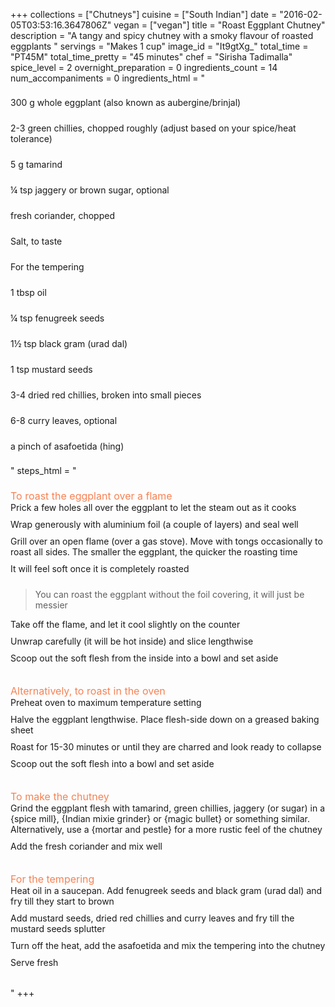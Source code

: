 +++
collections = ["Chutneys"]
cuisine = ["South Indian"]
date = "2016-02-05T03:53:16.3647806Z"
vegan = ["vegan"]
title = "Roast Eggplant Chutney"
description = "A tangy and spicy chutney with a smoky flavour of roasted eggplants "
servings = "Makes 1 cup"
image_id = "It9gtXg_"
total_time = "PT45M"
total_time_pretty = "45 minutes"
chef = "Sirisha Tadimalla"
spice_level = 2
overnight_preparation = 0
ingredients_count = 14
num_accompaniments = 0
ingredients_html = "<ul style='padding-left: 0; list-style: none;'><li itemprop='recipeIngredient' style='margin: 8px 0px;padding: 8px 0px;'>300 g whole eggplant (also known as aubergine/brinjal)</li><li itemprop='recipeIngredient' style='margin: 8px 0px;padding: 8px 0px;'>2-3 green chillies, chopped roughly (adjust based on your spice/heat tolerance)</li><li itemprop='recipeIngredient' style='margin: 8px 0px;padding: 8px 0px;'>5 g tamarind</li><li itemprop='recipeIngredient' style='margin: 8px 0px;padding: 8px 0px;'>¼ tsp jaggery or brown sugar, optional</li><li itemprop='recipeIngredient' style='margin: 8px 0px;padding: 8px 0px;'>fresh coriander, chopped</li><li itemprop='recipeIngredient' style='margin: 8px 0px;padding: 8px 0px;'>Salt, to taste</li><li itemprop='recipeIngredient' style='margin: 8px 0px;padding: 8px 0px;'>For the tempering</li><li itemprop='recipeIngredient' style='margin: 8px 0px;padding: 8px 0px;'>1 tbsp oil</li><li itemprop='recipeIngredient' style='margin: 8px 0px;padding: 8px 0px;'>¼ tsp fenugreek seeds</li><li itemprop='recipeIngredient' style='margin: 8px 0px;padding: 8px 0px;'>1½ tsp black gram (urad dal)</li><li itemprop='recipeIngredient' style='margin: 8px 0px;padding: 8px 0px;'>1 tsp mustard seeds</li><li itemprop='recipeIngredient' style='margin: 8px 0px;padding: 8px 0px;'>3-4 dried red chillies, broken into small pieces</li><li itemprop='recipeIngredient' style='margin: 8px 0px;padding: 8px 0px;'>6-8 curry leaves, optional</li><li itemprop='recipeIngredient' style='margin: 8px 0px;padding: 8px 0px;'>a pinch of asafoetida (hing)</li></ul>"
steps_html = "<ol style='list-style: none inside; padding-left: 0px;'><li style='list-style: none; margin: 8px 0px;padding: 8px 0px;'><span style='font-size: medium; color: #f78153;'>To roast the eggplant over a flame</span><ol style='list-style: none inside; padding-left: 0px;'><li style='padding-bottom: 10px;'><i class='step-track-icon fa fa-square-o'></i><span class='step-text' itemprop='recipeInstructions'>Prick a few holes all over the eggplant to let the steam out as it cooks</span></li><li style='padding-bottom: 10px;'><i class='step-track-icon fa fa-square-o'></i><span class='step-text' itemprop='recipeInstructions'>Wrap generously with aluminium foil (a couple of layers) and seal well</span></li><li style='padding-bottom: 10px;'><i class='step-track-icon fa fa-square-o'></i><span class='step-text' itemprop='recipeInstructions'>Grill over an open flame (over a gas stove). Move with tongs occasionally to roast all sides. The smaller the eggplant, the quicker the roasting time</span></li><li style='padding-bottom: 10px;'><i class='step-track-icon fa fa-square-o'></i><span class='step-text' itemprop='recipeInstructions'>It will feel soft once it is completely roasted</span></li><blockquote>You can roast the eggplant without the foil covering, it will just be messier</blockquote><li style='padding-bottom: 10px;'><i class='step-track-icon fa fa-square-o'></i><span class='step-text' itemprop='recipeInstructions'>Take off the flame, and let it cool slightly on the counter</span></li><li style='padding-bottom: 10px;'><i class='step-track-icon fa fa-square-o'></i><span class='step-text' itemprop='recipeInstructions'>Unwrap carefully (it will be hot inside) and slice lengthwise</span></li><li style='padding-bottom: 10px;'><i class='step-track-icon fa fa-square-o'></i><span class='step-text' itemprop='recipeInstructions'>Scoop out the soft flesh from the inside into a bowl and set aside</span></li></ol></li><li style='list-style: none; margin: 8px 0px;padding: 8px 0px;'><span style='font-size: medium; color: #f78153;'>Alternatively, to roast in the oven</span><ol style='list-style: none inside; padding-left: 0px;'><li style='padding-bottom: 10px;'><i class='step-track-icon fa fa-square-o'></i><span class='step-text' itemprop='recipeInstructions'>Preheat oven to maximum temperature setting</span></li><li style='padding-bottom: 10px;'><i class='step-track-icon fa fa-square-o'></i><span class='step-text' itemprop='recipeInstructions'>Halve the eggplant lengthwise. Place flesh-side down on a greased baking sheet</span></li><li style='padding-bottom: 10px;'><i class='step-track-icon fa fa-square-o'></i><span class='step-text' itemprop='recipeInstructions'>Roast for 15-30 minutes or until they are charred and look ready to collapse</span></li><li style='padding-bottom: 10px;'><i class='step-track-icon fa fa-square-o'></i><span class='step-text' itemprop='recipeInstructions'>Scoop out the soft flesh into a bowl and set aside</span></li></ol></li><li style='list-style: none; margin: 8px 0px;padding: 8px 0px;'><span style='font-size: medium; color: #f78153;'>To make the chutney</span><ol style='list-style: none inside; padding-left: 0px;'><li style='padding-bottom: 10px;'><i class='step-track-icon fa fa-square-o'></i><span class='step-text' itemprop='recipeInstructions'>Grind the eggplant flesh with tamarind, green chillies, jaggery (or sugar) in a {spice mill}, {Indian mixie grinder} or {magic bullet} or something similar. Alternatively, use a {mortar and pestle} for a more rustic feel of the chutney</span></li><li style='padding-bottom: 10px;'><i class='step-track-icon fa fa-square-o'></i><span class='step-text' itemprop='recipeInstructions'>Add the fresh coriander and mix well</span></li></ol></li><li style='list-style: none; margin: 8px 0px;padding: 8px 0px;'><span style='font-size: medium; color: #f78153;'>For the tempering</span><ol style='list-style: none inside; padding-left: 0px;'><li style='padding-bottom: 10px;'><i class='step-track-icon fa fa-square-o'></i><span class='step-text' itemprop='recipeInstructions'>Heat oil in a saucepan. Add fenugreek seeds and black gram (urad dal) and fry till they start to brown</span></li><li style='padding-bottom: 10px;'><i class='step-track-icon fa fa-square-o'></i><span class='step-text' itemprop='recipeInstructions'>Add mustard seeds, dried red chillies and curry leaves and fry till the mustard seeds splutter</span></li><li style='padding-bottom: 10px;'><i class='step-track-icon fa fa-square-o'></i><span class='step-text' itemprop='recipeInstructions'>Turn off the heat, add the asafoetida and mix the tempering into the chutney</span></li><li style='padding-bottom: 10px;'><i class='step-track-icon fa fa-square-o'></i><span class='step-text' itemprop='recipeInstructions'>Serve fresh</span></li></ol></li></ol>"
+++
